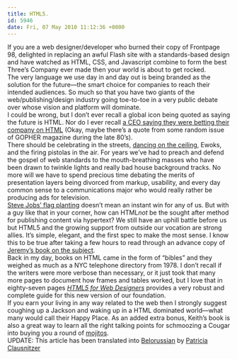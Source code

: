 ```yaml
---
title: HTML5.
id: 5946
date: Fri, 07 May 2010 11:12:36 +0000
---
```


If you are a web designer/developer who burned their copy of Frontpage 98, delighted in replacing an awful Flash site with a standards-based design and have watched as <span class="caps">HTML</span>, <span class="caps">CSS</span>, and Javascript combine to form the best Three’s Company ever made then your world is about to get rocked.  
 The very language we use day in and day out is being branded as the solution for the future—the smart choice for companies to reach their intended audiences. So much so that you have two giants of the web/publishing/design industry going toe-to-toe in a very public debate over whose vision and platform will dominate.  
 I could be wrong, but I don’t ever recall a global icon being quoted as saying the future is <span class="caps">HTML</span>. Nor do I ever recall [a <span class="caps">CEO</span> saying they were betting their company on <span class="caps">HTML</span>](http://techcrunch.com/2010/05/05/scribd-html5/) (Okay, maybe there’s a quote from some random issue of <span class="caps">GOPHER</span> magazine during the late 80’s).  
 There should be celebrating in the streets, [dancing on the ceiling](http://www.youtube.com/watch?v=5XxshEdcfAM), Ewoks, and the firing pistolas in the air. For years we’ve had to preach and defend the gospel of web standards to the mouth-breathing masses who have been drawn to twinkle lights and really bad house background tracks. No more will we have to spend precious time debating the merits of presentation layers being divorced from markup, usability, and every day common sense to a communications major who would really rather be producing ads for television.  
[Steve Jobs’ flag planting](http://www.apple.com/hotnews/thoughts-on-flash/) doesn’t mean an instant win for any of us. But with a guy like that in your corner, how can <span class="caps">HTML</span>*not* be the sought after method for publishing content via hypertext? We still have an uphill battle before us but <span class="caps">HTML</span>5 and the growing support from outside our vocation are strong allies. It’s simple, elegant, and the first spec to make the most sense. I know this to be true after taking a few hours to read through an advance copy of [Jeremy’s book on the subject](http://adactio.com/journal/1663/).  
 Back in my day, books on <span class="caps">HTML</span> came in the form of “bibles” and they weighed as much as a <span class="caps">NYC</span> telephone directory from 1978. I don’t recall if the writers were more verbose than necessary, or it just took that many more pages to document how frames and tables worked, but I love that in eighty-seven pages <cite>[HTML5 for Web Designers](http://books.alistapart.com/product/html5-for-web-designers)</cite> provides a very robust and complete guide for this new version of our foundation.  
 If you earn your living in any way related to the web then I strongly suggest coughing up a Jackson and waking up in a <span class="caps">HTML</span> dominated world—what many would call their Happy Place. As an added extra bonus, Keith’s book is also a great way to learn all the right talking points for schmoozing a Cougar into buying you a round of [mojitos](http://www.youtube.com/watch?v=J2ZA-E2hfJc).  
<span class="caps">UPDATE:</span> This article has been translated into [Belorussian](http://pc.de/pages/html-5-be) by [Patricia Clausnitzer](http://pc.de/)



